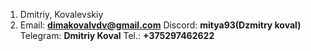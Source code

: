 1. Dmitriy, Kovalevskiy
2. Email: **dimakovalvdv@gmail.com** Discord: **mitya93(Dzmitry koval)** Telegram: **Dmitriy Koval** Tel.: **+375297462622**